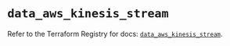 # `data_aws_kinesis_stream`

Refer to the Terraform Registry for docs: [`data_aws_kinesis_stream`](https://registry.terraform.io/providers/hashicorp/aws/4.67.0/docs/data-sources/kinesis_stream).
